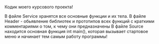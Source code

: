 Кодик моего курсового проекта!

В файле Service хранятся все основные функции и их тела.
В файле Header - обьявление библиотек и прототипов всех функций с краткими комментариями о том, к чему они предназначены
В файле Source находится основная функция int main(), которая вызывает стартовое меню и начинает тем самым работу программы!
